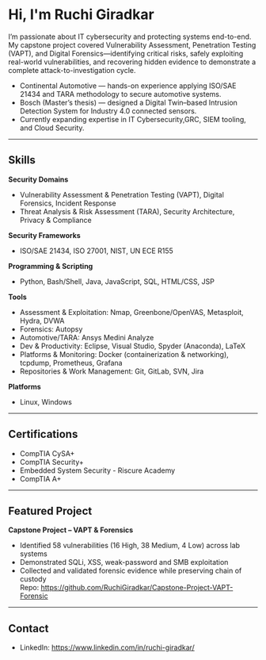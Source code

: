 # Hi, I'm Ruchi Giradkar

I’m passionate about IT cybersecurity and protecting systems end-to-end.  
My capstone project covered Vulnerability Assessment, Penetration Testing (VAPT), and Digital Forensics—identifying critical risks, safely exploiting real-world vulnerabilities, and recovering hidden evidence to demonstrate a complete attack-to-investigation cycle.

- Continental Automotive — hands-on experience applying ISO/SAE 21434 and TARA methodology to secure automotive systems.
- Bosch (Master’s thesis) — designed a Digital Twin–based Intrusion Detection System for Industry 4.0 connected sensors.
- Currently expanding expertise in IT Cybersecurity,GRC, SIEM tooling, and Cloud Security.

---

## Skills

**Security Domains**
- Vulnerability Assessment & Penetration Testing (VAPT), Digital Forensics, Incident Response
- Threat Analysis & Risk Assessment (TARA), Security Architecture, Privacy & Compliance

**Security Frameworks**
- ISO/SAE 21434, ISO 27001, NIST, UN ECE R155

**Programming & Scripting**
- Python, Bash/Shell, Java, JavaScript, SQL, HTML/CSS, JSP

**Tools**
- Assessment & Exploitation: Nmap, Greenbone/OpenVAS, Metasploit, Hydra, DVWA
- Forensics: Autopsy
- Automotive/TARA: Ansys Medini Analyze
- Dev & Productivity: Eclipse, Visual Studio, Spyder (Anaconda), LaTeX
- Platforms & Monitoring: Docker (containerization & networking), tcpdump, Prometheus, Grafana
- Repositories & Work Management: Git, GitLab, SVN, Jira

**Platforms**
- Linux, Windows

---

## Certifications
- CompTIA CySA+
- CompTIA Security+
- Embedded System Security - Riscure Academy
- CompTIA A+
---

## Featured Project
**Capstone Project – VAPT & Forensics**  
- Identified 58 vulnerabilities (16 High, 38 Medium, 4 Low) across lab systems  
- Demonstrated SQLi, XSS, weak-password and SMB exploitation  
- Collected and validated forensic evidence while preserving chain of custody  
Repo: https://github.com/RuchiGiradkar/Capstone-Project-VAPT-Forensic

---

## Contact
- LinkedIn: https://www.linkedin.com/in/ruchi-giradkar/
